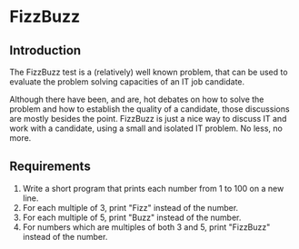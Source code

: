 # FizzBuzz

## Introduction

The FizzBuzz test is a (relatively) well known problem, that can be used to evaluate the problem solving capacities of an IT job candidate.

Although there have been, and are, hot debates on how to solve the problem and how to establish the quality of a candidate, those discussions are mostly besides the point. FizzBuzz is just a nice way to discuss IT and work with a candidate, using a small and isolated IT problem. No less, no more.

## Requirements

1. Write a short program that prints each number from 1 to 100 on a new line.
2. For each multiple of 3, print "Fizz" instead of the number.
3. For each multiple of 5, print "Buzz" instead of the number.
4. For numbers which are multiples of both 3 and 5, print "FizzBuzz" instead of the number.

